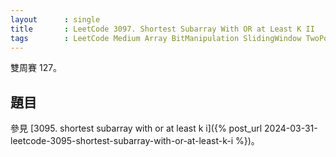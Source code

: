 ```yaml
---
layout      : single
title       : LeetCode 3097. Shortest Subarray With OR at Least K II
tags        : LeetCode Medium Array BitManipulation SlidingWindow TwoPointers
---
```

雙周賽 127。

## 題目

參見 [3095. shortest subarray with or at least k i]({% post_url 2024-03-31-leetcode-3095-shortest-subarray-with-or-at-least-k-i %})。  
